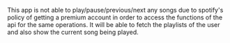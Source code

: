 This app is not able to play/pause/previous/next any songs due to spotify's policy of getting a premium account in order to access the functions of the api for the same operations. It will be able to fetch the playlists of the user and also show the current song being played. 
